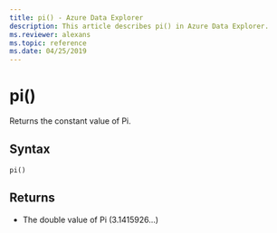 ```yaml
---
title: pi() - Azure Data Explorer
description: This article describes pi() in Azure Data Explorer.
ms.reviewer: alexans
ms.topic: reference
ms.date: 04/25/2019
---
```

# pi()

Returns the constant value of Pi.

## Syntax

`pi()`

## Returns

* The double value of Pi (3.1415926...)